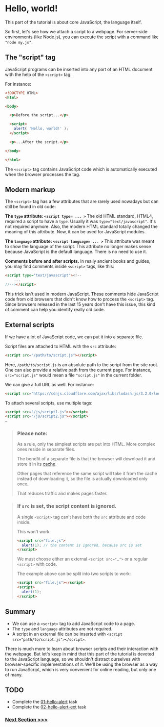 # Hello, world!

This part of the tutorial is about core JavaScript, the language itself.

So first, let's see how we attach a script to a webpage. For server-side environments (like Node.js), you can execute the script with a command like `"node my.js"`.


## The "script" tag

JavaScript programs can be inserted into any part of an HTML document with the help of the `<script>` tag.

For instance:

```html
<!DOCTYPE HTML>
<html>

<body>

  <p>Before the script...</p>

  <script>
    alert( 'Hello, world!' );
  </script>

  <p>...After the script.</p>

</body>

</html>
```

The `<script>` tag contains JavaScript code which is automatically executed when the browser processes the tag.


## Modern markup

The `<script>` tag has a few attributes that are rarely used nowadays but can still be found in old code:

**The `type` attribute: `<script type= ... >`**
The old HTML standard, HTML4, required a script to have a `type`.
Usually it was `type="text/javascript"`.
It's not required anymore.
Also, the modern HTML standard totally changed the meaning of this attribute.
Now, it can be used for JavaScript modules.

**The `language` attribute: `<script language= ... >`**
This attribute was meant to show the language of the script.
This attribute no longer makes sense because JavaScript is the default language.
There is no need to use it.

**Comments before and after scripts.**
In really ancient books and guides, you may find comments inside `<script>` tags, like this:

```html
<script type="text/javascript"><!--
    ...
//--></script>
```

This trick isn't used in modern JavaScript.
These comments hide JavaScript code from old browsers that didn't know how to process the `<script>` tag.
Since browsers released in the last 15 years don't have this issue, this kind of comment can help you identify really old code.


## External scripts

If we have a lot of JavaScript code, we can put it into a separate file.

Script files are attached to HTML with the `src` attribute:

```html
<script src="/path/to/script.js"></script>
```

Here, `/path/to/script.js` is an absolute path to the script from the site root.
One can also provide a relative path from the current page.
For instance, `src="script.js"` would mean a file `"script.js"` in the current folder.

We can give a full URL as well. For instance:

```html
<script src="https://cdnjs.cloudflare.com/ajax/libs/lodash.js/3.2.0/lodash.js"></script>
```

To attach several scripts, use multiple tags:

```html
<script src="/js/script1.js"></script>
<script src="/js/script2.js"></script>
…
```

###
> ### Please note:
> As a rule, only the simplest scripts are put into HTML. More complex ones reside in separate files.
> 
> The benefit of a separate file is that the browser will download it and store it in its [cache](https://en.wikipedia.org/wiki/Web_cache).
> 
> Other pages that reference the same script will take it from the cache instead of downloading it, so the file is actually downloaded only once.
> 
> That reduces traffic and makes pages faster.

###
> ### If `src` is set, the script content is ignored.
> A single `<script>` tag can't have both the `src` attribute and code inside.
> 
> This won't work:
> ```html
> <script src="file.js">
>   alert(1); // the content is ignored, because src is set
> </script>
> ```
> 
> We must choose either an external `<script src="…">` or a regular `<script>` with code.
> 
> The example above can be split into two scripts to work:
> ```html
> <script src="file.js"></script>
> <script> 
>   alert(1); 
> </script>
> ```


## Summary

- We can use a `<script>` tag to add JavaScript code to a page.
- The `type` and `language` attributes are not required.
- A script in an external file can be inserted with `<script src="path/to/script.js"></script>`.


There is much more to learn about browser scripts and their interaction with the webpage. But let's keep in mind that this part of the tutorial is devoted to the JavaScript language, so we shouldn't distract ourselves with browser-specific implementations of it. We'll be using the browser as a way to run JavaScript, which is very convenient for online reading, but only one of many.

## TODO
* Complete the [01-hello-alert](01-hello-alert) task
* Complete the [02-hello-alert-ext](02-hello-alert-ext) task

### [Next Section >>>](../02-structure)